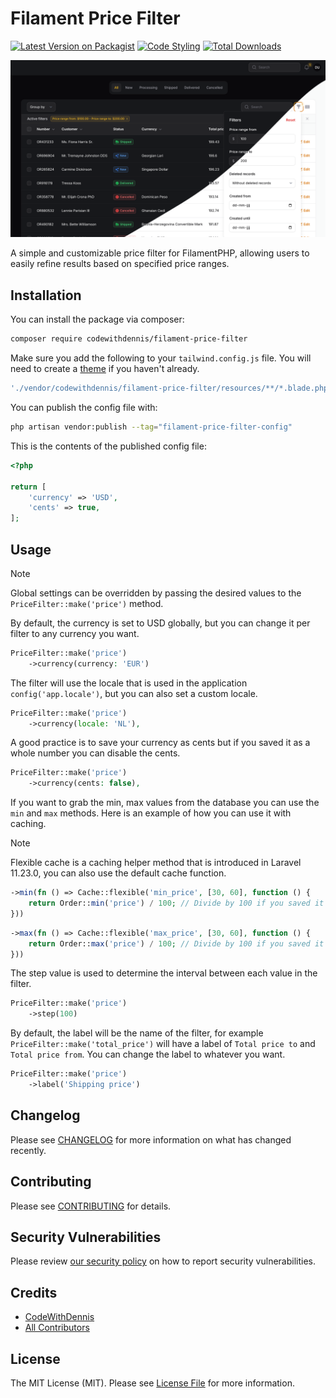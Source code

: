 # Filament Price Filter

[![Latest Version on Packagist](https://img.shields.io/packagist/v/codewithdennis/filament-price-filter.svg?style=flat-square)](https://packagist.org/packages/codewithdennis/filament-price-filter)
[![Code Styling](https://github.com/CodeWithDennis/filament-price-filter/actions/workflows/fix-php-code-style-issues.yml/badge.svg)](https://github.com/CodeWithDennis/filament-price-filter/actions/workflows/fix-php-code-style-issues.yml)
[![Total Downloads](https://img.shields.io/packagist/dt/codewithdennis/filament-price-filter.svg?style=flat-square)](https://packagist.org/packages/codewithdennis/filament-price-filter)

![thumbnail](https://raw.githubusercontent.com/CodeWithDennis/filament-price-filter/main/thumbnail.png)

A simple and customizable price filter for FilamentPHP, allowing users to easily refine results based on specified price ranges.

## Installation

You can install the package via composer:

```bash
composer require codewithdennis/filament-price-filter
```

Make sure you add the following to your `tailwind.config.js` file. You will need to create a [theme](https://filamentphp.com/docs/3.x/panels/themes#creating-a-custom-theme) if you haven't already.

```js
'./vendor/codewithdennis/filament-price-filter/resources/**/*.blade.php'
```

You can publish the config file with:

```bash
php artisan vendor:publish --tag="filament-price-filter-config"
```

This is the contents of the published config file:

```php
<?php

return [
    'currency' => 'USD',
    'cents' => true,
];
```

## Usage
> [!NOTE]  
> Global settings can be overridden by passing the desired values to the `PriceFilter::make('price')` method.

By default, the currency is set to USD globally, but you can change it per filter to any currency you want.

```php
PriceFilter::make('price')
    ->currency(currency: 'EUR')
```

The filter will use the locale that is used in the application `config('app.locale')`, but you can also set a custom locale.

```php
PriceFilter::make('price')
    ->currency(locale: 'NL'),
```

A good practice is to save your currency as cents but if you saved it as a whole number you can disable the cents.

```php
PriceFilter::make('price')
    ->currency(cents: false),
```

If you want to grab the min, max values from the database you can use the `min` and `max` methods. Here is an example of how you can use it with caching.

> [!NOTE]  
> Flexible cache is a caching helper method that is introduced in Laravel 11.23.0, you can also use the default cache function.

```php
->min(fn () => Cache::flexible('min_price', [30, 60], function () {
    return Order::min('price') / 100; // Divide by 100 if you saved it as cents
}))
````

```php
->max(fn () => Cache::flexible('max_price', [30, 60], function () {
    return Order::max('price') / 100; // Divide by 100 if you saved it as cents
}))
```

The step value is used to determine the interval between each value in the filter.

```php
PriceFilter::make('price')
    ->step(100)
```

By default, the label will be the name of the filter, for example `PriceFilter::make('total_price')` will have a label of `Total price to` and `Total price from`. You can change the label to whatever you want.

```php
PriceFilter::make('price')
    ->label('Shipping price')
```


## Changelog

Please see [CHANGELOG](CHANGELOG.md) for more information on what has changed recently.

## Contributing

Please see [CONTRIBUTING](.github/CONTRIBUTING.md) for details.

## Security Vulnerabilities

Please review [our security policy](../../security/policy) on how to report security vulnerabilities.

## Credits

- [CodeWithDennis](https://github.com/CodeWithDennis)
- [All Contributors](../../contributors)

## License

The MIT License (MIT). Please see [License File](LICENSE.md) for more information.
